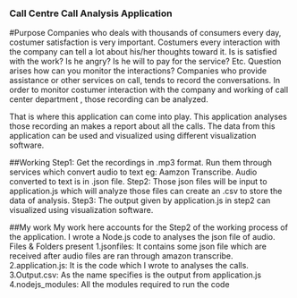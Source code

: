 ### Call Centre Call Analysis Application

 #Purpose
 Companies who deals with thousands of consumers every day, costumer satisfaction is very important. Costumers every interaction with the company can tell a lot about his/her thoughts toward it. Is is satisfied with the work? Is he angry? Is he will to pay for the service? Etc. Question arises how can you monitor the interactions?
 Companies who provide assistance or other services on call, tends to record the conversations. In order to monitor costumer interaction with the company and working of call center department ,  those recording can be analyzed.
 
 That is where this application can come into play. This application analyses those recording an makes a report about all the calls.
 The data from this application can be used and visualized using different visualization software.
 
 ##Working
 Step1: Get the recordings in .mp3 format. Run them through services which convert audio to text eg: Aamzon Transcribe. Audio converted to text is in .json file.
Step2: Those json files will be input to application.js which will analyze those files can create an .csv to store the data of analysis.
Step3: The output given by application.js in step2 can visualized using visualization software.

##My work
My work here accounts for the Step2 of the working process of the application.
I wrote a Node.js code to analyses the json file of audio.
     Files & Folders present
1.jsonfiles: It contains some json file which are received after audio files are ran through amazon transcribe.
2.application.js: It is the code which I wrote to analyses the calls.
3.Output.csv: As the name specifies is the output from application.js
4.nodejs_modules: All the modules required to run the code

